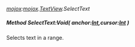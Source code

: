 _[mojox](../../modules/mojox/mojox-module.md):[mojox](../../modules/mojox/mojox-module.md).[TextView](../../modules/mojox/mojox-textview.md).SelectText_
##### Method SelectText:Void( anchor:[Int](../../modules/wonkey/wonkey-types-int.md),cursor:[Int](../../modules/wonkey/wonkey-types-int.md) )
Selects text in a range.
